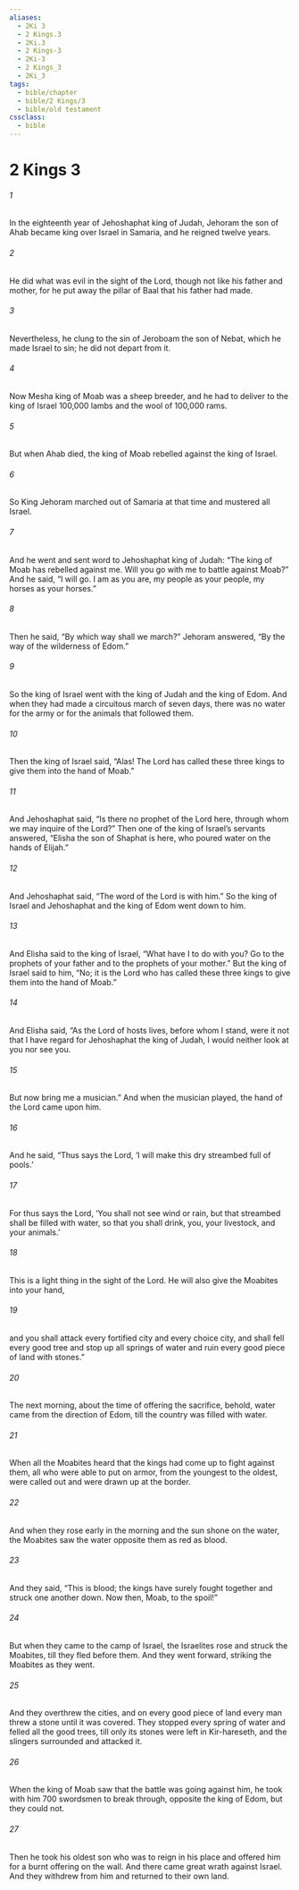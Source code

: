 ```yaml
---
aliases:
  - 2Ki 3
  - 2 Kings.3
  - 2Ki.3
  - 2 Kings-3
  - 2Ki-3
  - 2 Kings_3
  - 2Ki_3
tags:
  - bible/chapter
  - bible/2 Kings/3
  - bible/old testament
cssclass:
  - bible
---
```


# 2 Kings 3

###### 1
In the eighteenth year of Jehoshaphat king of Judah, Jehoram the son of Ahab became king over Israel in Samaria, and he reigned twelve years.
###### 2
He did what was evil in the sight of the Lord, though not like his father and mother, for he put away the pillar of Baal that his father had made.
###### 3
Nevertheless, he clung to the sin of Jeroboam the son of Nebat, which he made Israel to sin; he did not depart from it.
###### 4
Now Mesha king of Moab was a sheep breeder, and he had to deliver to the king of Israel 100,000 lambs and the wool of 100,000 rams.
###### 5
But when Ahab died, the king of Moab rebelled against the king of Israel.
###### 6
So King Jehoram marched out of Samaria at that time and mustered all Israel.
###### 7
And he went and sent word to Jehoshaphat king of Judah: “The king of Moab has rebelled against me. Will you go with me to battle against Moab?” And he said, “I will go. I am as you are, my people as your people, my horses as your horses.”
###### 8
Then he said, “By which way shall we march?” Jehoram answered, “By the way of the wilderness of Edom.”
###### 9
So the king of Israel went with the king of Judah and the king of Edom. And when they had made a circuitous march of seven days, there was no water for the army or for the animals that followed them.
###### 10
Then the king of Israel said, “Alas! The Lord has called these three kings to give them into the hand of Moab.”
###### 11
And Jehoshaphat said, “Is there no prophet of the Lord here, through whom we may inquire of the Lord?” Then one of the king of Israel’s servants answered, “Elisha the son of Shaphat is here, who poured water on the hands of Elijah.”
###### 12
And Jehoshaphat said, “The word of the Lord is with him.” So the king of Israel and Jehoshaphat and the king of Edom went down to him.
###### 13
And Elisha said to the king of Israel, “What have I to do with you? Go to the prophets of your father and to the prophets of your mother.” But the king of Israel said to him, “No; it is the Lord who has called these three kings to give them into the hand of Moab.”
###### 14
And Elisha said, “As the Lord of hosts lives, before whom I stand, were it not that I have regard for Jehoshaphat the king of Judah, I would neither look at you nor see you.
###### 15
But now bring me a musician.” And when the musician played, the hand of the Lord came upon him.
###### 16
And he said, “Thus says the Lord, ‘I will make this dry streambed full of pools.’
###### 17
For thus says the Lord, ‘You shall not see wind or rain, but that streambed shall be filled with water, so that you shall drink, you, your livestock, and your animals.’
###### 18
This is a light thing in the sight of the Lord. He will also give the Moabites into your hand,
###### 19
and you shall attack every fortified city and every choice city, and shall fell every good tree and stop up all springs of water and ruin every good piece of land with stones.”
###### 20
The next morning, about the time of offering the sacrifice, behold, water came from the direction of Edom, till the country was filled with water.
###### 21
When all the Moabites heard that the kings had come up to fight against them, all who were able to put on armor, from the youngest to the oldest, were called out and were drawn up at the border.
###### 22
And when they rose early in the morning and the sun shone on the water, the Moabites saw the water opposite them as red as blood.
###### 23
And they said, “This is blood; the kings have surely fought together and struck one another down. Now then, Moab, to the spoil!”
###### 24
But when they came to the camp of Israel, the Israelites rose and struck the Moabites, till they fled before them. And they went forward, striking the Moabites as they went.
###### 25
And they overthrew the cities, and on every good piece of land every man threw a stone until it was covered. They stopped every spring of water and felled all the good trees, till only its stones were left in Kir-hareseth, and the slingers surrounded and attacked it.
###### 26
When the king of Moab saw that the battle was going against him, he took with him 700 swordsmen to break through, opposite the king of Edom, but they could not.
###### 27
Then he took his oldest son who was to reign in his place and offered him for a burnt offering on the wall. And there came great wrath against Israel. And they withdrew from him and returned to their own land.


